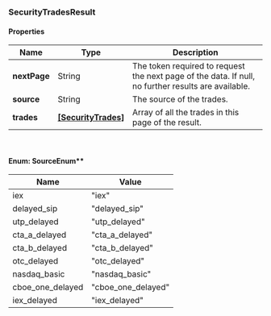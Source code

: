 
[//]: # (CLASS:SecurityTradesResult)

[//]: # (KIND:object)

### SecurityTradesResult

#### Properties

[//]: # (START_DEFINITION)

Name | Type | Description
------------ | ------------- | -------------
**nextPage** | String | The token required to request the next page of the data. If null, no further results are available. &nbsp;
**source** | String | The source of the trades. &nbsp;
**trades** | [**[SecurityTrades]**](SecurityTrades.md) | Array of all the trades in this page of the result. &nbsp;

[//]: # (END_DEFINITION)


[//]: # (CONTAINED_CLASS:SecurityTrades)



<br/>

#### Enum: SourceEnum**

Name | Value
---- | -----
iex | &quot;iex&quot;
delayed_sip | &quot;delayed_sip&quot;
utp_delayed | &quot;utp_delayed&quot;
cta_a_delayed | &quot;cta_a_delayed&quot;
cta_b_delayed | &quot;cta_b_delayed&quot;
otc_delayed | &quot;otc_delayed&quot;
nasdaq_basic | &quot;nasdaq_basic&quot;
cboe_one_delayed | &quot;cboe_one_delayed&quot;
iex_delayed | &quot;iex_delayed&quot;



